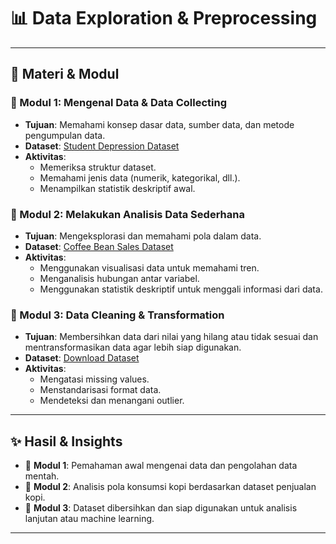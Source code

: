 # 📊 Data Exploration & Preprocessing

---

## 📌 **Materi & Modul**

### **🔹 Modul 1: Mengenal Data & Data Collecting**
- **Tujuan**: Memahami konsep dasar data, sumber data, dan metode pengumpulan data.
- **Dataset**: [Student Depression Dataset](https://www.kaggle.com/datasets/adilshamim8/student-depression-dataset)
- **Aktivitas**:
  - Memeriksa struktur dataset.
  - Memahami jenis data (numerik, kategorikal, dll.).
  - Menampilkan statistik deskriptif awal.

### **🔹 Modul 2: Melakukan Analisis Data Sederhana**
- **Tujuan**: Mengeksplorasi dan memahami pola dalam data.
- **Dataset**: [Coffee Bean Sales Dataset](https://www.kaggle.com/datasets/halaturkialotaibi/coffee-bean-sales-dataset)
- **Aktivitas**:
  - Menggunakan visualisasi data untuk memahami tren.
  - Menganalisis hubungan antar variabel.
  - Menggunakan statistik deskriptif untuk menggali informasi dari data.

### **🔹 Modul 3: Data Cleaning & Transformation**
- **Tujuan**: Membersihkan data dari nilai yang hilang atau tidak sesuai dan mentransformasikan data agar lebih siap digunakan.
- **Dataset**: [Download Dataset](https://drive.google.com/file/d/1ZWpS_EKAvbsvuigBXDaH0p01FahpHeh8/view?usp=sharing)
- **Aktivitas**:
  - Mengatasi missing values.
  - Menstandarisasi format data.
  - Mendeteksi dan menangani outlier.

---


## ✨ **Hasil & Insights**
- 📌 **Modul 1**: Pemahaman awal mengenai data dan pengolahan data mentah.
- 📌 **Modul 2**: Analisis pola konsumsi kopi berdasarkan dataset penjualan kopi.
- 📌 **Modul 3**: Dataset dibersihkan dan siap digunakan untuk analisis lanjutan atau machine learning.

---

